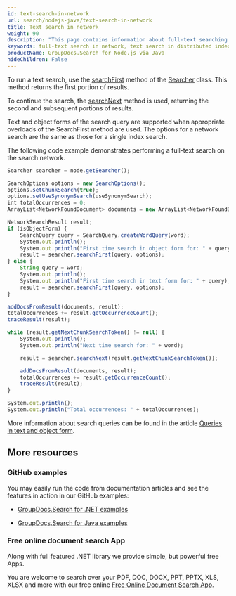```yaml
---
id: text-search-in-network
url: search/nodejs-java/text-search-in-network
title: Text search in network
weight: 90
description: "This page contains information about full-text searching in the search network."
keywords: full-text search in network, text search in distributed index
productName: GroupDocs.Search for Node.js via Java
hideChildren: False
---
```

To run a text search, use the [searchFirst](https://reference.groupdocs.com/search/nodejs-java/com.groupdocs.search.scaling/searcher/#searchFirst-java.lang.String-com.groupdocs.search.options.SearchOptions-) method of the [Searcher](https://reference.groupdocs.com/search/nodejs-java/com.groupdocs.search.scaling/searcher/) class. This method returns the first portion of results.

To continue the search, the [searchNext](https://reference.groupdocs.com/search/nodejs-java/com.groupdocs.search.scaling/searcher/#searchNext-com.groupdocs.search.scaling.results.NetworkSearchToken-) method is used, returning the second and subsequent portions of results.

Text and object forms of the search query are supported when appropriate overloads of the SearchFirst method are used. The options for a network search are the same as those for a single index search.

The following code example demonstrates performing a full-text search on the search network.

```javascript
Searcher searcher = node.getSearcher();

SearchOptions options = new SearchOptions();
options.setChunkSearch(true);
options.setUseSynonymSearch(useSynonymSearch);
int totalOccurrences = 0;
ArrayList<NetworkFoundDocument> documents = new ArrayList<NetworkFoundDocument>();

NetworkSearchResult result;
if (isObjectForm) {
    SearchQuery query = SearchQuery.createWordQuery(word);
    System.out.println();
    System.out.println("First time search in object form for: " + query);
    result = searcher.searchFirst(query, options);
} else {
    String query = word;
    System.out.println();
    System.out.println("First time search in text form for: " + query);
    result = searcher.searchFirst(query, options);
}

addDocsFromResult(documents, result);
totalOccurrences += result.getOccurrenceCount();
traceResult(result);

while (result.getNextChunkSearchToken() != null) {
    System.out.println();
    System.out.println("Next time search for: " + word);

    result = searcher.searchNext(result.getNextChunkSearchToken());

    addDocsFromResult(documents, result);
    totalOccurrences += result.getOccurrenceCount();
    traceResult(result);
}

System.out.println();
System.out.println("Total occurrences: " + totalOccurrences);
```

More information about search queries can be found in the article [Queries in text and object form](https://docs.groupdocs.com/search/nodejs-java/queries-in-text-and-object-form/).

## More resources

### GitHub examples

You may easily run the code from documentation articles and see the features in action in our GitHub examples:

*   [GroupDocs.Search for .NET examples](https://github.com/groupdocs-search/GroupDocs.Search-for-.NET)

*   [GroupDocs.Search for Java examples](https://github.com/groupdocs-search/GroupDocs.Search-for-Java)


### Free online document search App

Along with full featured .NET library we provide simple, but powerful free Apps.

You are welcome to search over your PDF, DOC, DOCX, PPT, PPTX, XLS, XLSX and more with our free online [Free Online Document Search App](https://products.groupdocs.app/search).
